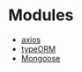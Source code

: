# Modules

- [axios](/nodejs/modules/axios/main.md)
- [typeORM](/nodejs/modules/typeorm/main.md)
- [Mongoose](/nodejs/modules/mongoose/main.md)
